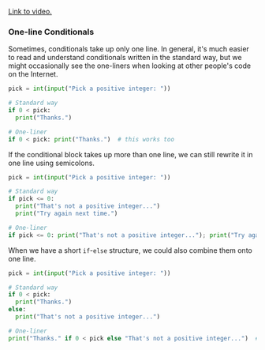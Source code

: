 [Link to video.](https://www.youtube.com/watch?v=FMunElh3zDc&list=PLVD25niNi0Bkf2psAf7PzB1SV068XyNPo&index=20)

### One-line Conditionals

Sometimes, conditionals take up only one line. 
In general, it's much easier to read and understand conditionals written in the standard way, but we might occasionally see the one-liners when looking at other people's code on the Internet.

```python
pick = int(input("Pick a positive integer: "))

# Standard way
if 0 < pick:
  print("Thanks.")

# One-liner
if 0 < pick: print("Thanks.")  # this works too
```

If the conditional block takes up more than one line, we can still rewrite it in one line using semicolons.

```python
pick = int(input("Pick a positive integer: "))

# Standard way
if pick <= 0:
  print("That's not a positive integer...")
  print("Try again next time.")

# One-liner
if pick <= 0: print("That's not a positive integer..."); print("Try again next time.")  # this works too
```

When we have a short `if`-`else` structure, we could also combine them onto one line.

```python
pick = int(input("Pick a positive integer: "))

# Standard way
if 0 < pick:
  print("Thanks.")
else:
  print("That's not a positive integer...")

# One-liner
print("Thanks." if 0 < pick else "That's not a positive integer...")  # this works too
```
